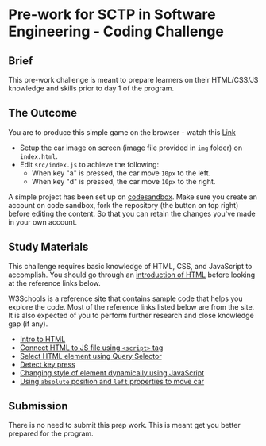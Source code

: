 # Pre-work for SCTP in Software Engineering - Coding Challenge

## Brief

This pre-work challenge is meant to prepare learners on their HTML/CSS/JS knowledge and skills prior to day 1 of the program.

## The Outcome

You are to produce this simple game on the browser - watch this [Link](https://youtu.be/ueNIqkuZTtk)

- Setup the car image on screen (image file provided in `img` folder) on `index.html`.
- Edit `src/index.js` to achieve the following:
    - When key "a" is pressed, the car move `10px` to the left.
    - When key "d" is pressed, the car move `10px` to the right.

A simple project has been set up on [codesandbox](https://codesandbox.io/s/sctp-se-prepwork-nnmogu). Make sure you create an account on code sandbox, fork the repository (the button on top right) before editing the content. So that you can retain the changes you've made in your own account.

## Study Materials

This challenge requires basic knowledge of HTML, CSS, and JavaScript to accomplish. You should go through an [introduction of HTML](https://youtu.be/qz0aGYrrlhU) before looking at the reference links below. 

W3Schools is a reference site that contains sample code that helps you explore the code. Most of the reference links listed below are from the site. It is also expected of you to perform further research and close knowledge gap (if any).

- [Intro to HTML](https://www.w3schools.com/html/html_intro.asp)
- [Connect HTML to JS file using `<script>` tag](https://www.w3schools.com/tags/att_script_src.asp)
- [Select HTML element using Query Selector](https://www.w3schools.com/jsref/met_document_queryselector.asp)
- [Detect key press](https://stackoverflow.com/questions/24028225/addeventlistener-keypress-doesnt-register-key-presses)
- [Changing style of element dynamically using JavaScript](https://www.w3schools.com/js/js_htmldom_css.asp)
- [Using `absolute` position and `left` properties to move car](https://www.w3schools.com/css/css_positioning.asp)

## Submission

There is no need to submit this prep work. This is meant get you better prepared for the program.